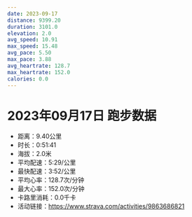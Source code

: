 ```yaml
---
date: 2023-09-17
distance: 9399.20
duration: 3101.0
elevation: 2.0
avg_speed: 10.91
max_speed: 15.48
avg_pace: 5.50
max_pace: 3.88
avg_heartrate: 128.7
max_heartrate: 152.0
calories: 0.0
---
```


# 2023年09月17日 跑步数据

- 距离：9.40公里
- 时长：0:51:41
- 海拔：2.0米
- 平均配速：5:29/公里
- 最快配速：3:52/公里
- 平均心率：128.7次/分钟
- 最大心率：152.0次/分钟
- 卡路里消耗：0.0千卡
- 活动链接：https://www.strava.com/activities/9863686821
